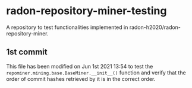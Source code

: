 # radon-repository-miner-testing
A repository to test functionalities implemented in radon-h2020/radon-repository-miner.

## 1st commit
This file has been modified on Jun 1st 2021 13:54 to test the `repominer.mining.base.BaseMiner.__init__()` function and verify that the order of commit hashes retrieved by it is in the correct order.
